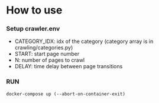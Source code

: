 # How to use
### Setup crawler.env
- CATEGORY_IDX: idx of the category (category array is in crawling/categories.py)
- START: start page number
- N: number of pages to crawl
- DELAY: time delay between page transitions

### RUN
```
docker-compose up (--abort-on-container-exit)
```
